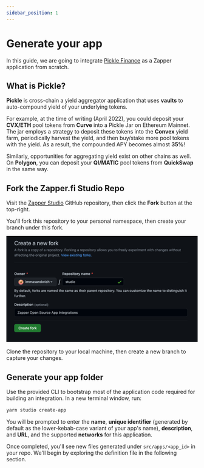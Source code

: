 ```yaml
---
sidebar_position: 1
---
```


# Generate your app

In this guide, we are going to integrate [Pickle Finance](https://pickle.finance/) as a Zapper application from scratch.

## What is Pickle?

**Pickle** is cross-chain a yield aggregator application that uses **vaults** to auto-compound yield of your underlying tokens.

For example, at the time of writing (April 2022), you could deposit your **CVX/ETH** pool tokens from **Curve** into a Pickle Jar on Ethereum Mainnet. The jar employs a strategy to deposit these tokens into the **Convex** yield farm, periodically harvest the yield, and then buy/stake more pool tokens with the yield. As a result, the compounded APY becomes almost **35%**!

Similarly, opportunities for aggregating yield exist on other chains as well. On **Polygon**, you can deposit your **QI/MATIC** pool tokens from **QuickSwap** in the same way.

## Fork the Zapper.fi Studio Repo

Visit the [Zapper Studio](https://github.com/Zapper-fi/studio) GitHub repository, then click the **Fork** button at the top-right.

You'll fork this repository to your personal namespace, then create your branch under this fork.

![Fork the Studio Repo](../../static/img/tutorial/fork-studio.png)

Clone the repository to your local machine, then create a new branch to capture your changes.

## Generate your app folder

Use the provided CLI to bootstrap most of the application code required for building an integration. In a new terminal window, run:

```sh
yarn studio create-app
```

You will be prompted to enter the **name**, **unique identifier** (generated by default as the lower-kebab-case variant of your app's name), **description**, and **URL**, and the supported **networks** for this application.

Once completed, you'll see new files generated under `src/apps/<app_id>` in your repo. We'll begin by exploring the definition file in the following section.
